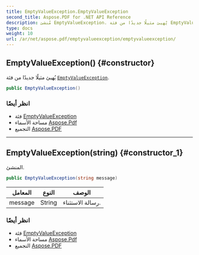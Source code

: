 ```yaml
---
title: EmptyValueException.EmptyValueException
second_title: Aspose.PDF for .NET API Reference
description: مُنشئ EmptyValueException. يُهيئ مثيلًا جديدًا من فئة EmptyValueException
type: docs
weight: 10
url: /ar/net/aspose.pdf/emptyvalueexception/emptyvalueexception/
---
```

## EmptyValueException() {#constructor}

يُهيئ مثيلًا جديدًا من فئة [`EmptyValueException`](../).

```csharp
public EmptyValueException()
```

### انظر أيضًا

* فئة [EmptyValueException](../)
* مساحة الأسماء [Aspose.Pdf](../../../aspose.pdf/)
* التجميع [Aspose.PDF](../../../)

---

## EmptyValueException(string) {#constructor_1}

المنشئ.

```csharp
public EmptyValueException(string message)
```

| المعامل | النوع | الوصف |
| --- | --- | --- |
| message | String | رسالة الاستثناء. |

### انظر أيضًا

* فئة [EmptyValueException](../)
* مساحة الأسماء [Aspose.Pdf](../../../aspose.pdf/)
* التجميع [Aspose.PDF](../../../)
